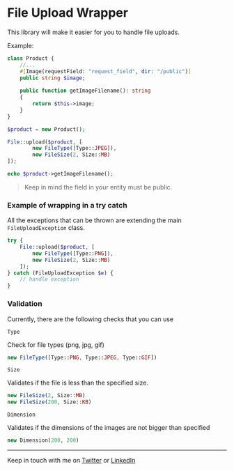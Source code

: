 # File Upload Wrapper

This library will make it easier for you to handle file uploads.

Example:

```php
class Product {
    //...
    #[Image(requestField: "request_field", dir: "/public")]
    public string $image;
    
    public function getImageFilename(): string
    {
        return $this->image;
    }
}
```

```php
$product = new Product();

File::upload($product, [
        new FileType([Type::JPEG]),
        new FileSize(2, Size::MB)
]); 

echo $product->getImageFilename();
```

> Keep in mind the field in your entity must be public.


### Example of wrapping in a try catch
All the exceptions that can be thrown are extending the main `FileUploadException` class.

```php
try {
    File::upload($product, [
        new FileType([Type::PNG]),
        new FileSize(2, Size::MB)
    ]);
} catch (FileUploadException $e) {
    // handle exception
}
```

### Validation
Currently, there are the following checks that you can use 


`Type`

Check for file types (png, jpg, gif)
```php
new FileType([Type::PNG, Type::JPEG, Type::GIF])
```


`Size`

Validates if the file is less than the specified size.
```php
new FileSize(2, Size::MB)
new FileSize(200, Size::KB)
```


`Dimension`

Validates if the dimensions of the images are not bigger than specified
```php
new Dimension(200, 200)
```

-----
Keep in touch with me on [Twitter](https://twitter.com/slmdiar) or [LinkedIn](https://www.linkedin.com/in/diarselimi)